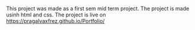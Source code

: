 This project was made as a first sem mid term project.
The project is made usinh html and css.
The project is live on https://pragalvaxfrez.github.io/Portfolio/
